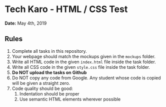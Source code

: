 # Tech Karo - HTML / CSS Test

**Date:** May 4th, 2019

## Rules

1. Complete all tasks in this repository.
2. Your webpage should match the mockups given in the `mockups` folder.
3. Write all HTML code in the given `index.html` file inside the task folder.
4. Write all CSS code in the given `style.css` file inside the task folder.
5. **Do NOT upload the tasks on Github**
6. Do NOT copy any code from Google. Any student whose code is copied will be given a straight zero.
7. Code quality should be good:
   1. Indentation should be proper
   2. Use semantic HTML elements wherever possible